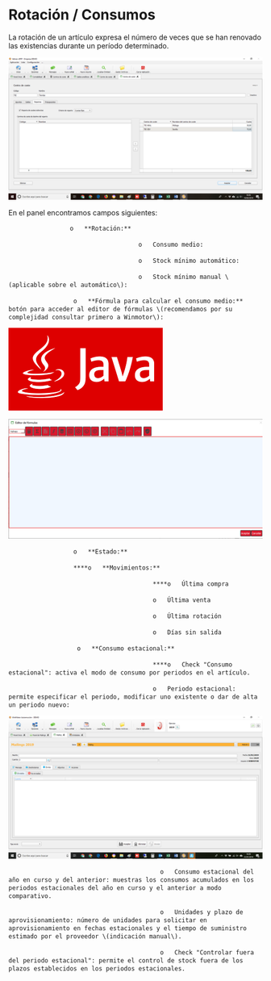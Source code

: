 # Rotación / Consumos

La rotación de un artículo expresa el número de veces que se han renovado las existencias durante un período determinado.

![](../../../../.gitbook/assets/image%20%2864%29.png)

En el panel encontramos campos siguientes:

                     o   **Rotación:** 

                                        o   Consumo medio:

                                        o   Stock mínimo automático:

                                        o   Stock mínimo manual \(aplicable sobre el automático\):

                      o   **Fórmula para calcular el consumo medio:** botón para acceder al editor de fórmulas \(recomendamos por su complejidad consultar primero a Winmotor\):

![](../../../../.gitbook/assets/image%20%2874%29.png)

![Editor de f&#xF3;rmulas integrado](../../../../.gitbook/assets/image%20%28466%29.png)

                      o   **Estado:**

                      ****o   **Movimientos:**

                                            ****o   Última compra

                                            o   Última venta

                                            o   Última rotación

                                            o   Días sin salida

                       o   **Consumo estacional:**

                                            ****o   Check "Consumo estacional": activa el modo de consumo por periodos en el artículo.

                                            o   Periodo estacional: permite especificar el periodo, modificar uno existente o dar de alta un periodo nuevo:

![Alta de un periodo](../../../../.gitbook/assets/image%20%2814%29.png)

                                              o   Consumo estacional del año en curso y del anterior: muestras los consumos acumulados en los periodos estacionales del año en curso y el anterior a modo comparativo.

                                              o   Unidades y plazo de aprovisionamiento: número de unidades para solicitar en aprovisionamiento en fechas estacionales y el tiempo de suministro estimado por el proveedor \(indicación manual\).

                                              o   Check "Controlar fuera del periodo estacional": permite el control de stock fuera de los plazos establecidos en los periodos estacionales.



